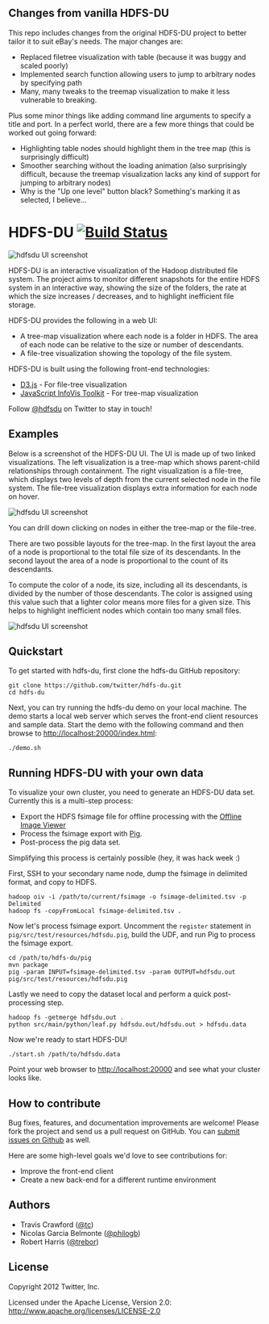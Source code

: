 ## Changes from vanilla HDFS-DU
This repo includes changes from the original HDFS-DU project to better tailor it to suit eBay's needs. The major changes are:
 - Replaced filetree visualization with table (because it was buggy and scaled poorly)
 - Implemented search function allowing users to jump to arbitrary nodes by specifying path
 - Many, many tweaks to the treemap visualization to make it less vulnerable to breaking. 

Plus some minor things like adding command line arguments to specify a title and port. In a perfect world, there are a few more things that could be worked out going forward:
- Highlighting table nodes should highlight them in the tree map (this is surprisingly difficult)
- Smoother searching without the loading animation (also surprisingly difficult, because the treemap visualization lacks any kind of support for jumping to arbitrary nodes)
- Why is the "Up one level" button black? Something's marking it as selected, I believe...


# HDFS-DU [![Build Status](https://secure.travis-ci.org/twitter/hdfs-du.png)](http://travis-ci.org/twitter/hdfs-du)

![hdfsdu UI screenshot](https://github.com/twitter/hdfs-du/raw/master/docs/img/v1.png)

HDFS-DU is an interactive visualization of the Hadoop distributed file system. The project aims to monitor different snapshots for the entire HDFS system in an interactive way, showing the size of the folders, the rate at which the size increases / decreases, and to highlight inefficient file storage.

HDFS-DU provides the following in a web UI:

* A tree-map visualization where each node is a folder in HDFS. The area of each node can be relative to the size or number of descendants.
* A file-tree visualization showing the topology of the file system.

HDFS-DU is built using the following front-end technologies:

* [D3.js](http://d3js.org) - For file-tree visualization
* [JavaScript InfoVis Toolkit](http://thejit.org/) - For tree-map visualization

Follow [@hdfsdu](https://twitter.com/hdfsdu) on Twitter to stay in touch!

## Examples

Below is a screenshot of the HDFS-DU UI. The UI is made up of two linked visualizations. The left visualization is a tree-map which shows parent-child relationships through containment. The right visualization is a file-tree, which displays two levels of depth from the current selected node in the file system. The file-tree visualization displays extra information for each node on hover.

![hdfsdu UI screenshot](https://github.com/twitter/hdfs-du/raw/master/docs/img/1.png)

You can drill down clicking on nodes in either the tree-map or the file-tree.

There are two possible layouts for the tree-map. In the first layout the area of a node is proportional to the total file size of its descendants. In the second layout the area of a node is proportional to the count of its descendants. 

To compute the color of a node, its size, including all its descendants, is divided by the number of those descendants.  The color is assigned using this value such that a lighter color means more files for a given size.   This helps to highlight inefficient nodes which contain too many small files.

![hdfsdu UI screenshot](https://github.com/twitter/hdfs-du/raw/master/docs/img/2.png)

## Quickstart

To get started with hdfs-du, first clone the hdfs-du GitHub repository:

```
git clone https://github.com/twitter/hdfs-du.git
cd hdfs-du
```

Next, you can try running the hdfs-du demo on your local machine. The demo
starts a local web server which serves the front-end client resources and sample
data. Start the demo with the following command and then browse to
[http://localhost:20000/index.html](http://localhost:20000/index.html):

```
./demo.sh
```

## Running HDFS-DU with your own data

To visualize your own cluster, you need to generate an HDFS-DU data set. Currently this is a
multi-step process:

* Export the HDFS fsimage file for offline processing with the
  [Offline Image Viewer](http://hadoop.apache.org/hdfs/docs/current/hdfs_imageviewer.html)
* Process the fsimage export with [Pig](http://pig.apache.org).
* Post-process the pig data set.

Simplifying this process is certainly possible (hey, it was hack week :)

First, SSH to your secondary name node, dump the fsimage in delimited format, and copy to HDFS.

```
hadoop oiv -i /path/to/current/fsimage -o fsimage-delimited.tsv -p Delimited
hadoop fs -copyFromLocal fsimage-delimited.tsv .
```

Now let's process fsimage export. Uncomment the `register` statement in
`pig/src/test/resources/hdfsdu.pig`, build the UDF, and run Pig to process the fsimage export.

```
cd /path/to/hdfs-du/pig
mvn package
pig -param INPUT=fsimage-delimited.tsv -param OUTPUT=hdfsdu.out pig/src/test/resources/hdfsdu.pig
```

Lastly we need to copy the dataset local and perform a quick post-processing step.

```
hadoop fs -getmerge hdfsdu.out .
python src/main/python/leaf.py hdfsdu.out/hdfsdu.out > hdfsdu.data
```

Now we're ready to start HDFS-DU!

```
./start.sh /path/to/hdfsdu.data
```

Point your web browser to [http://localhost:20000](http://localhost:20000) and see what your
cluster looks like.

## How to contribute

Bug fixes, features, and documentation improvements are welcome! Please fork the project and send us
a pull request on GitHub. You can [submit issues on Github](https://github.com/twitter/hdfs-du/issues)
as well.

Here are some high-level goals we'd love to see contributions for:

* Improve the front-end client
* Create a new back-end for a different runtime environment

## Authors

* Travis Crawford ([@tc](https://twitter.com/tc/))
* Nicolas Garcia Belmonte ([@philogb](https://twitter.com/philogb))
* Robert Harris ([@trebor](https://twitter.com/trebor))

## License

Copyright 2012 Twitter, Inc.

Licensed under the Apache License, Version 2.0: http://www.apache.org/licenses/LICENSE-2.0

